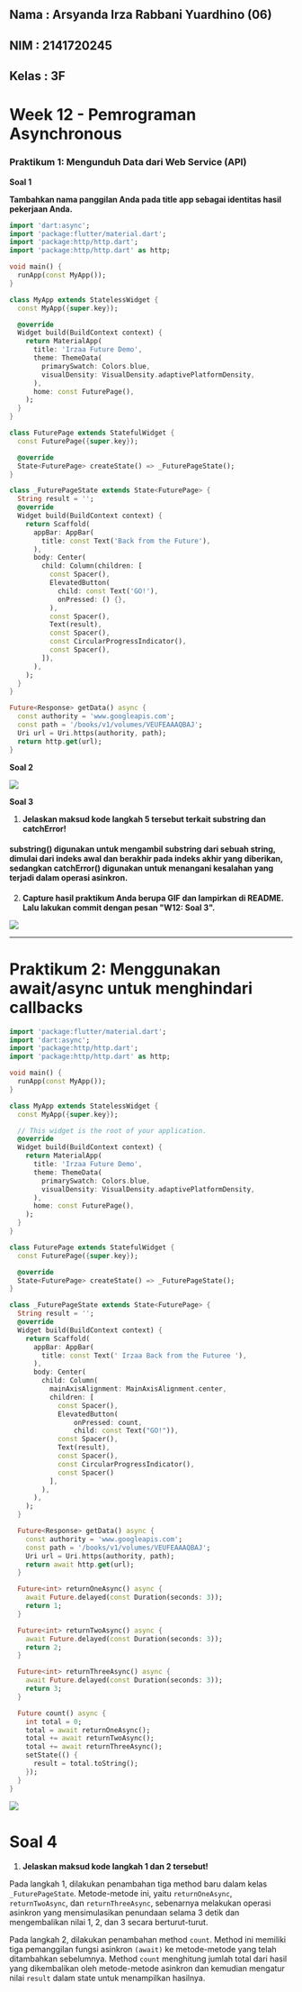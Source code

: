 ## Nama : Arsyanda Irza Rabbani Yuardhino (06)
## NIM : 2141720245
## Kelas : 3F

# Week 12 - Pemrograman Asynchronous

### Praktikum 1: Mengunduh Data dari Web Service (API)


**Soal 1**

**Tambahkan nama panggilan Anda pada title app sebagai identitas hasil pekerjaan Anda.**

```dart
import 'dart:async';
import 'package:flutter/material.dart';
import 'package:http/http.dart';
import 'package:http/http.dart' as http;

void main() {
  runApp(const MyApp());
}

class MyApp extends StatelessWidget {
  const MyApp({super.key});

  @override
  Widget build(BuildContext context) {
    return MaterialApp(
      title: 'Irzaa Future Demo',
      theme: ThemeData(
        primarySwatch: Colors.blue,
        visualDensity: VisualDensity.adaptivePlatformDensity,
      ),
      home: const FuturePage(),
    );
  }
}

class FuturePage extends StatefulWidget {
  const FuturePage({super.key});

  @override
  State<FuturePage> createState() => _FuturePageState();
}

class _FuturePageState extends State<FuturePage> {
  String result = '';
  @override
  Widget build(BuildContext context) {
    return Scaffold(
      appBar: AppBar(
        title: const Text('Back from the Future'),
      ),
      body: Center(
        child: Column(children: [
          const Spacer(),
          ElevatedButton(
            child: const Text('GO!'),
            onPressed: () {},
          ),
          const Spacer(),
          Text(result),
          const Spacer(),
          const CircularProgressIndicator(),
          const Spacer(),
        ]),
      ),
    );
  }
}

Future<Response> getData() async {
  const authority = 'www.googleapis.com';
  const path = '/books/v1/volumes/VEUFEAAAQBAJ';
  Uri url = Uri.https(authority, path);
  return http.get(url);
}
```

**Soal 2**

<img src="docs/p1soal2.png">

**Soal 3**
1. **Jelaskan maksud kode langkah 5 tersebut terkait substring dan catchError!**

#### substring() digunakan untuk mengambil substring dari sebuah string, dimulai dari indeks awal dan berakhir pada indeks akhir yang diberikan, sedangkan catchError() digunakan untuk menangani kesalahan yang terjadi dalam operasi asinkron.

2. **Capture hasil praktikum Anda berupa GIF dan lampirkan di README. Lalu lakukan commit dengan pesan "W12: Soal 3".**

<img src="docs/p1record.gif">

---

# Praktikum 2: Menggunakan await/async untuk menghindari callbacks

```Dart
import 'package:flutter/material.dart';
import 'dart:async';
import 'package:http/http.dart';
import 'package:http/http.dart' as http;

void main() {
  runApp(const MyApp());
}

class MyApp extends StatelessWidget {
  const MyApp({super.key});

  // This widget is the root of your application.
  @override
  Widget build(BuildContext context) {
    return MaterialApp(
      title: 'Irzaa Future Demo',
      theme: ThemeData(
        primarySwatch: Colors.blue,
        visualDensity: VisualDensity.adaptivePlatformDensity,
      ),
      home: const FuturePage(),
    );
  }
}

class FuturePage extends StatefulWidget {
  const FuturePage({super.key});

  @override
  State<FuturePage> createState() => _FuturePageState();
}

class _FuturePageState extends State<FuturePage> {
  String result = '';
  @override
  Widget build(BuildContext context) {
    return Scaffold(
      appBar: AppBar(
        title: const Text(' Irzaa Back from the Futuree '),
      ),
      body: Center(
        child: Column(
          mainAxisAlignment: MainAxisAlignment.center,
          children: [
            const Spacer(),
            ElevatedButton(
                onPressed: count,
                child: const Text("GO!")),
            const Spacer(),
            Text(result),
            const Spacer(),
            const CircularProgressIndicator(),
            const Spacer()
          ],
        ),
      ),
    );
  }

  Future<Response> getData() async {
    const authority = 'www.googleapis.com';
    const path = '/books/v1/volumes/VEUFEAAAQBAJ';
    Uri url = Uri.https(authority, path);
    return await http.get(url);
  }

  Future<int> returnOneAsync() async {
    await Future.delayed(const Duration(seconds: 3));
    return 1;
  }

  Future<int> returnTwoAsync() async {
    await Future.delayed(const Duration(seconds: 3));
    return 2;
  }

  Future<int> returnThreeAsync() async {
    await Future.delayed(const Duration(seconds: 3));
    return 3;
  }

  Future count() async {
    int total = 0;
    total = await returnOneAsync();
    total += await returnTwoAsync();
    total += await returnThreeAsync();
    setState(() {
      result = total.toString();
    });
  }
}
```
<img src="docs/p2record.gif">


# Soal 4

1. **Jelaskan maksud kode langkah 1 dan 2 tersebut!**

Pada langkah 1, dilakukan penambahan tiga method baru dalam kelas `_FuturePageState`. Metode-metode ini, yaitu `returnOneAsync`, `returnTwoAsync`, dan  `returnThreeAsync`, sebenarnya melakukan operasi asinkron yang mensimulasikan penundaan selama 3 detik dan mengembalikan nilai 1, 2, dan 3 secara berturut-turut.

Pada langkah 2, dilakukan penambahan method `count`. Method ini memiliki tiga pemanggilan fungsi asinkron `(await)` ke metode-metode yang telah ditambahkan sebelumnya. Method `count` menghitung jumlah total dari hasil yang dikembalikan oleh metode-metode asinkron dan kemudian mengatur nilai `result` dalam state untuk menampilkan hasilnya.



